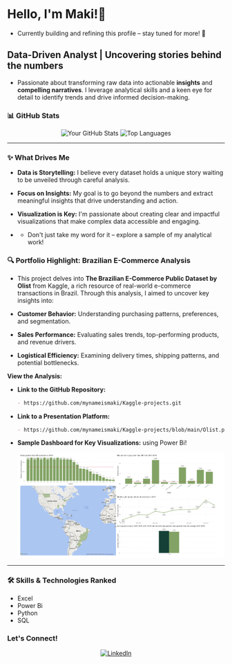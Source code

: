 # Hello, I'm Maki!👋
- Currently building and refining this profile – stay tuned for more! 🚧

## Data-Driven Analyst | Uncovering stories behind the numbers

- Passionate about transforming raw data into actionable **insights** and **compelling narratives**. I leverage analytical skills and a keen eye for detail to identify trends and drive informed decision-making.



### 📊 GitHub Stats

<p align="center">
  <!-- GitHub Stats Card -->
  <img src="https://github-readme-stats.vercel.app/api?username=mynameismaki&show_icons=true&theme=dark&hide_border=true" alt="Your GitHub Stats" />
  
  <!-- Top Languages Card -->
  <img src="https://github-readme-stats.vercel.app/api/top-langs/?username=mynameismaki&layout=compact&theme=dark&hide_border=true&count=10" alt="Top Languages" />
</p>

---

### ✨ What Drives Me

- **Data is Storytelling:** I believe every dataset holds a unique story waiting to be unveiled through careful analysis.
- **Focus on Insights:** My goal is to go beyond the numbers and extract meaningful insights that drive understanding and action.
- **Visualization is Key:** I'm passionate about creating clear and impactful visualizations that make complex data accessible and engaging.

- - Don't just take my word for it – explore a sample of my analytical work!

### 🔍 Portfolio Highlight: Brazilian E-Commerce Analysis

- This project delves into **The Brazilian E-Commerce Public Dataset by Olist** from Kaggle, a rich resource of real-world e-commerce transactions in Brazil. Through this analysis, I aimed to uncover key insights into:

- **Customer Behavior:** Understanding purchasing patterns, preferences, and segmentation.
- **Sales Performance:** Evaluating sales trends, top-performing products, and revenue drivers.
- **Logistical Efficiency:** Examining delivery times, shipping patterns, and potential bottlenecks.

**View the Analysis:**
* **Link to the GitHub Repository:**
    ```markdown
    - https://github.com/mynameismaki/Kaggle-projects.git
    ```
* **Link to a Presentation Platform:**
    ```markdown
    - https://github.com/mynameismaki/Kaggle-projects/blob/main/Olist.pdf
    ```
* **Sample Dashboard for Key Visualizations:** using Power Bi!
    <p align="center">
  <img src="https://github.com/mynameismaki/Kaggle-projects/blob/main/Sample%20screenshot.png" alt="Power Bi dashboard sample" width="800">
    </p>
    
---

### 🛠️ Skills & Technologies Ranked

- Excel
- Power Bi
- Python
- SQL

### Let's Connect!

<p align="center">
  <a href="https://www.linkedin.com/in/mckinleypetalver/">
    <img src="https://img.shields.io/badge/LinkedIn-Connect-blue?style=flat-square&logo=linkedin" alt="LinkedIn" />
  </a>
</p>
